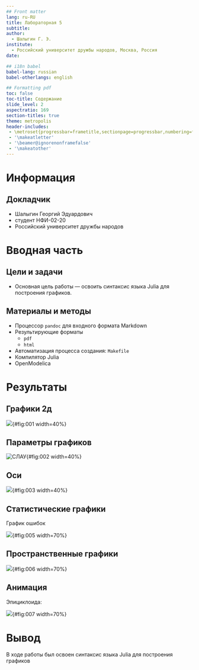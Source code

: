 ```yaml
---
## Front matter
lang: ru-RU
title: Лабораторная 5
subtitle: 
author:
  - Шалыгин Г. Э.
institute:
  - Российский университет дружбы народов, Москва, Россия
date:

## i18n babel
babel-lang: russian
babel-otherlangs: english

## Formatting pdf
toc: false
toc-title: Содержание
slide_level: 2
aspectratio: 169
section-titles: true
theme: metropolis
header-includes:
 - \metroset{progressbar=frametitle,sectionpage=progressbar,numbering=fraction}
 - '\makeatletter'
 - '\beamer@ignorenonframefalse'
 - '\makeatother'
---
```


# Информация

## Докладчик

  * Шалыгин Георгий Эдуардович
  * студент НФИ-02-20
  * Российский университет дружбы народов

# Вводная часть

## Цели и задачи

- Основная цель работы — освоить синтаксис языка Julia для построения графиков.


## Материалы и методы

- Процессор `pandoc` для входного формата Markdown
- Результирующие форматы
  - `pdf`
  - `html`
- Автоматизация процесса создания: `Makefile`
- Компилятор Julia
- OpenModelica

# Результаты

## Графики 2д

![](image\34.PNG){#fig:001 width=40%}



## Параметры графиков

![СЛАУ](image\35.PNG){#fig:002 width=40%}

## Оси

![](image\40.PNG){#fig:003 width=40%}



## Статистические графики

График ошибок

![](image\41.PNG){#fig:005 width=70%}

## Пространственные графики



![](image\43.PNG){#fig:006 width=70%}

## Анимация

Эпициклоида:

![](image\48.PNG){#fig:007 width=70%}



# Вывод

В ходе работы был освоен синтаксис языка Julia для построения графиков
